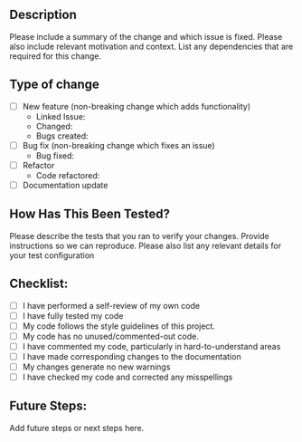 ## Description

Please include a summary of the change and which issue is fixed. Please also include relevant motivation and context. List any dependencies that are required for this change.

## Type of change


- [ ] New feature (non-breaking change which adds functionality)
    - Linked Issue: 
    - Changed: 
    - Bugs created:
- [ ] Bug fix (non-breaking change which fixes an issue)
    - Bug fixed:
- [ ] Refactor
    - Code refactored:
- [ ] Documentation update

## How Has This Been Tested?

Please describe the tests that you ran to verify your changes. Provide instructions so we can reproduce. Please also list any relevant details for your test configuration

## Checklist:

- [ ] I have performed a self-review of my own code
- [ ] I have fully tested my code
- [ ] My code follows the style guidelines of this project.
- [ ] My code has no unused/commented-out code.
- [ ] I have commented my code, particularly in hard-to-understand areas
- [ ] I have made corresponding changes to the documentation
- [ ] My changes generate no new warnings
- [ ] I have checked my code and corrected any misspellings

## Future Steps:

Add future steps or next steps here.
